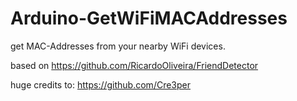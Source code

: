 # Arduino-GetWiFiMACAddresses
get MAC-Addresses from your nearby WiFi devices.

based on https://github.com/RicardoOliveira/FriendDetector

huge credits to: https://github.com/Cre3per
